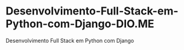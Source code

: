 # Desenvolvimento-Full-Stack-em-Python-com-Django-DIO.ME
Desenvolvimento Full Stack em Python com Django
